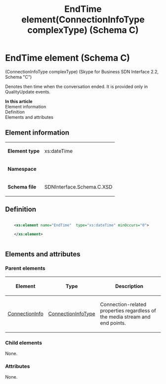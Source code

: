 ﻿---
title: EndTime element(ConnectionInfoType complexType) (Schema C)
description: Describes the Schema C iteration of the EndTime element and provides the element's type, schema file, definition, and parent elements.
TOCTitle: EndTime element
ms:assetid: 06ba3c4a-f7e4-a9fb-eeda-42c53575d17c
ms:mtpsurl: https://msdn.microsoft.com/library/Mt404757(v=office.16)
ms:contentKeyID: 68250670
ms.date: 08/24/2015
mtps_version: v=office.16
dev_langs:
- xml
---

# EndTime element (Schema C)

(ConnectionInfoType complexType) (Skype for Business SDN Interface 2.2, Schema "C")

Denotes then time when the conversation ended. It is provided only in QualityUpdate events.

**In this article**  
Element information  
Definition  
Elements and attributes  

## Element information

<table>
<colgroup>
<col />
<col />
</colgroup>
<tbody>
<tr class="odd">
<td><p><strong>Element type</strong></p></td>
<td><p>xs:dateTime</p></td>
</tr>
<tr class="even">
<td><p><strong>Namespace</strong></p></td>
<td><p></p></td>
</tr>
<tr class="odd">
<td><p><strong>Schema file</strong></p></td>
<td><p>SDNInterface.Schema.C.XSD</p></td>
</tr>
</tbody>
</table>


## Definition

```xml

    <xs:element name="EndTime"  type="xs:dateTime" minOccurs="0">
    
    </xs:element>
  
```

## Elements and attributes

### Parent elements

<table>
<colgroup>
<col />
<col />
<col />
</colgroup>
<thead>
<tr class="header">
<th><p>Element</p></th>
<th><p>Type</p></th>
<th><p>Description</p></th>
</tr>
</thead>
<tbody>
<tr class="odd">
<td><p><a href="connectioninfo-element-messagetype-complextype-skype-for-business-sdn-interface-2-2-schema-c.md">ConnectionInfo</a></p></td>
<td><p><a href="connectioninfotype-complextype-skype-for-business-sdn-interface-2-2-schema-c.md">ConnectionInfoType</a></p></td>
<td><p>Connection-related properties regardless of the media stream and end points.</p></td>
</tr>
</tbody>
</table>


### Child elements

None.

### Attributes

None.

